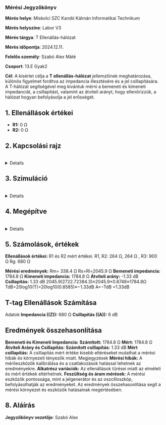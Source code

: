 ### Mérési Jegyzőkönyv

**Mérés helye**: Miskolci SZC Kandó Kálmán Informatikai Technikum 

**Mérés helyszíne**: Labor V3

**Mérés tárgya**: T Ellenállás-hálózat

**Mérés időpontja**: 2024.12.11.

**Felelős személy**: Szabó Alex Máté

**Csoport**: 13.E Gyak2

**Cél**: A kísérlet célja a **T ellenállás-hálózat** jellemzőinek meghatározása, különös figyelmet fordítva az impedancia illesztésére és a jel csillapítására. A T-hálózat segítségével meg kívántuk mérni a bemeneti és kimeneti impedanciát, a csillapítást, valamint az átviteli arányt, hogy ellenőrizzük, a hálózat hogyan befolyásolja a jel erősségét.

## 1. Ellenállások értékei
- **R1:** 0 Ω 
- **R2:** 0 Ω 


## 2. Kapcsolási rajz 
<br>
<details>
<img src="https://github.com/SzAlex04/jegyzokonyv/blob/main/01-07/kapcsolasi rajz.svg"/>
</details>

## 3. Szimuláció
<br>
<details>
<img src="https://github.com/SzAlex04/jegyzokonyv/blob/main/01-07/K%C3%A9perny%C5%91k%C3%A9p%202024-12-11%20090144.png"/>
</details>

## 4. Megépítve

<br>
<details>
<img src="https://github.com/SzAlex04/jegyzokonyv/blob/main/01-07/beolvasott_20241211-0947.png"/>
</details>

## 5. Számolások, értékek
 **Ellenállások értékei:** R1 és R2 mért értékei.
 R1, R2: 264 Ω, 264 Ω ,
 R3: 900 Ω
 Rg: 680 Ω

 **Mérési eredmények:** Rm= 338.4 Ω Rs=Rl=2045.9 Ω
 **Bemeneti impedancia:** 1784.8 Ω
 **Kimeneti impedancia:** 1784.8 Ω
 **Átviteli arány:** -1.33 dB
 **Csillapítás:** 1.33 dB
 2045.9(2722.72384.3)≈2045.9×0.8746≈1784.8Ω
 TdB=20log10(T)=20log10(0.8585)≈−1.33dB
 A=−TdB =1.33dB
## T-tag Ellenállások Számítása
Adatok
**Impedancia ((Z)):** 680 Ω
**Csillapítás ((A)):** 6 dB
## Eredmények összehasonlítása
**Bemeneti és Kimeneti Impedancia:**
**Számított:** 1784.8 Ω
**Mért:** 1784.8 Ω
**Átviteli Arány és Csillapítás:**
**Számított csillapítás:** 1.33 dB
**Mért csillapítás:** A csillapítás mért értéke kisebb eltéréseket mutathat a mérési hibák és környezeti tényezők miatt.
Megjegyzések
**Mérési hibák:** A mérőeszközök kalibrálása és a csatlakozások hatással lehetnek az eredményekre.
**Alkatrész variációk:** Az ellenállások tűrései miatt az elméleti és mért értékek eltérhetnek.
**Feszültség és áram mérések:** A mérési eszközök pontossága, mint a jelgenerátor és az oszcilloszkóp, befolyásolhatják az eredményeket.
Az eredmények összehasonlítása segít a mérési környezet és eszközök hatásainak megértésében.

## 8. Aláírás
**Jegyzőkönyv vezetője**: Szabó Alex

